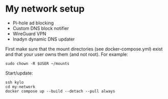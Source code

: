 # My network setup

- Pi-hole ad blocking
- Custom DNS block notifier
- WireGuard VPN
- Inadyn dynamic DNS updater

First make sure that the mount directories (see docker-compose.yml) exist and
that your user owns them (and not root). For example:

```
sudo chown -R $USER ~/mounts
```

Start/update:

```
ssh kylo
cd my-network
docker compose up --build --detach --pull always
```
